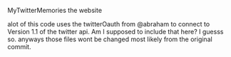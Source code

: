MyTwitterMemories
the website

alot of this code uses the twitterOauth from @abraham to connect to Version 1.1 of the twitter api. 
Am I supposed to include that here? 
I guesss so.
anyways those files wont be changed most likely from the original commit.
